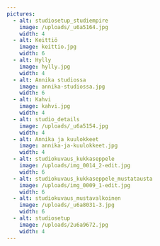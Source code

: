 ```yaml
---
pictures:
  - alt: studiosetup_studiempire
    image: /uploads/_u6a5164.jpg
    width: 4
  - alt: Keittiö
    image: keittio.jpg
    width: 6
  - alt: Hylly
    image: hylly.jpg
    width: 4
  - alt: Annika studiossa
    image: annika-studiossa.jpg
    width: 6
  - alt: Kahvi
    image: kahvi.jpg
    width: 4
  - alt: studio_details
    image: /uploads/_u6a5154.jpg
    width: 4
  - alt: Annika ja kuulokkeet
    image: annika-ja-kuulokkeet.jpg
    width: 4
  - alt: studiokuvaus_kukkaseppele
    image: /uploads/img_0014_2-edit.jpg
    width: 6
  - alt: studiokuvaus_kukkaseppele_mustatausta
    image: /uploads/img_0009_1-edit.jpg
    width: 6
  - alt: studiokuvaus_mustavalkoinen
    image: /uploads/_u6a8031-3.jpg
    width: 6
  - alt: studiosetup
    image: /uploads/2u6a9672.jpg
    width: 4
---
```



